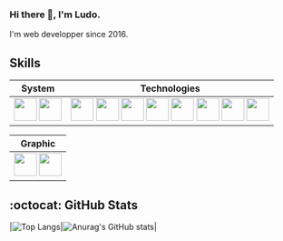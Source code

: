 ### Hi there 👋, I'm Ludo.

I'm web developper since 2016.

## Skills

| System                    | Technologies                 |
| ------------------------- | ------------------------- |
| <img src="https://cdn.jsdelivr.net/gh/devicons/devicon/icons/linux/linux-original.svg" width="40"/> <img src="https://cdn.jsdelivr.net/gh/devicons/devicon/icons/windows8/windows8-original.svg" width="40"/> | <img src="https://cdn.jsdelivr.net/gh/devicons/devicon/icons/html5/html5-original.svg" width="40"/> <img src="https://cdn.jsdelivr.net/gh/devicons/devicon/icons/css3/css3-original.svg" width="40"/> <img src="https://cdn.jsdelivr.net/gh/devicons/devicon/icons/sass/sass-original.svg" width="40"/> <img src="https://cdn.jsdelivr.net/gh/devicons/devicon/icons/javascript/javascript-original.svg" width="40"/> <img src="https://cdn.jsdelivr.net/gh/devicons/devicon/icons/php/php-original.svg" width="40"/> <img src="https://cdn.jsdelivr.net/gh/devicons/devicon/icons/mysql/mysql-original-wordmark.svg" width="40"/> <img src="https://cdn.jsdelivr.net/gh/devicons/devicon/icons/python/python-original.svg" width="40"/> <img src="https://cdn.jsdelivr.net/gh/devicons/devicon/icons/django/django-original.svg" width="40"/> |



| Graphic |
| ------- |
|  <img src="https://cdn.jsdelivr.net/gh/devicons/devicon/icons/inkscape/inkscape-original.svg" width="40"/> <img src="https://cdn.jsdelivr.net/gh/devicons/devicon/icons/gimp/gimp-original.svg" width="40"/> |



## :octocat: GitHub Stats

|![Top Langs](https://github-readme-stats.vercel.app/api/top-langs/?username=Ludo-Boa&langs_count=10&theme=tokyonight)|![Anurag's GitHub stats](https://github-readme-stats.vercel.app/api?username=Ludo-Boa&show_icons=true&count_private=true&theme=tokyonight)|









 



 

 

 

